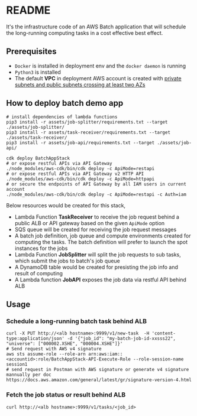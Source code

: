 # README
It's the infrastructure code of an AWS Batch application that will schedule the long-running computing tasks in a cost effective best effect.

## Prerequisites
- `Docker` is installed in deployment env and the `docker daemon` is running
- `Python3` is installed
- The default **VPC** in deployment AWS account is created with [private subnets and public subnets crossing at least two AZs][vpc-subnets-guide]

## How to deploy batch demo app
```shell
# install dependencies of lambda functions
pip3 install -r assets/job-splitter/requirements.txt --target ./assets/job-splitter/
pip3 install -r assets/task-receiver/requirements.txt --target ./assets/task-receiver/
pip3 install -r assets/job-api/requirements.txt --target ./assets/job-api/

cdk deploy BatchAppStack
# or expose restful APIs via API Gateway
./node_modules/aws-cdk/bin/cdk deploy -c ApiMode=restapi
# or expose restful APIs via API Gateway v2 HTTP API
./node_modules/aws-cdk/bin/cdk deploy -c ApiMode=httpapi
# or secure the endpoints of API Gateway by all IAM users in current account
./node_modules/aws-cdk/bin/cdk deploy -c ApiMode=restapi -c Auth=iam
```
Below resources would be created for this stack,
- Lambda Function **TaskReceiver** to receive the job request behind a public ALB or API gateway based on the given `ApiMode` option
- SQS queue will be created for receiving the job request messages
- A batch job definition, job queue and compute environments created for computing the tasks. The batch definition will prefer to launch the spot instances for the jobs
- Lambda Function **JobSplitter** will split the job requests to sub tasks, which submit the jobs to batch's job queue
- A DynamoDB table would be created for presisting the job info and result of computing
- A Lambda function **JobAPI** exposes the job data via restful API behind ALB

## Usage
### Schedule a long-running batch task behind ALB
```shell
curl -X PUT http://<alb hostname>:9999/v1/new-task  -H 'content-type:application/json' -d '{"job_id": "my-batch-job-id-xxsss22", "universe": ["000002.XSHE", "000004.XSHE"]}'
# Send request with AWS v4 signature
aws sts assume-role --role-arn arn:aws:iam::<accountid>:role/BatchAppStack-API-Execute-Role --role-session-name session1
# send request in Postman with AWS signature or generate v4 signature mannually per doc https://docs.aws.amazon.com/general/latest/gr/signature-version-4.html
```
### Fetch the job status or result behind ALB
```shell
curl http://<alb hostname>:9999/v1/tasks/<job_id>
```

[vpc-subnets-guide]: https://docs.aws.amazon.com/vpc/latest/userguide/VPC_Scenario2.html
